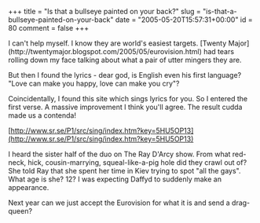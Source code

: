+++
title = "Is that a bullseye painted on your back?"
slug = "is-that-a-bullseye-painted-on-your-back"
date = "2005-05-20T15:57:31+00:00"
id = 80
comment = false
+++

<div style="clear: both" />I can't help myself. I know they are world's easiest targets. [Twenty Major](http://twentymajor.blogspot.com/2005/05/eurovision.html) had tears rolling down my face talking about what a pair of utter mingers they are.

But then I found the lyrics - dear god, is English even his first language? "Love can make you happy, love can make you cry"?

Coincidentally, I found this site which sings lyrics for you. So I entered the first verse. A massive improvement I think you'll agree. The result cudda made us a contenda!

[http://www.sr.se/P1/src/sing/index.htm?key=5HU5OP13](http://www.sr.se/P1/src/sing/index.htm?key=5HU5OP13)

I heard the sister half of the duo on The Ray D'Arcy show. From what red-neck, hick, cousin-marrying, squeal-like-a-pig hole did they crawl out of? She told Ray that she spent her time in Kiev trying to spot "all the gays". What age is she? 12? I was expecting Daffyd to suddenly make an appearance.

Next year can we just accept the Eurovision for what it is and send a drag-queen?
<div style="clear: both; padding-bottom: 0.25em" />
